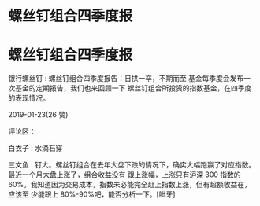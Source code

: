 # 螺丝钉组合四季度报

# 螺丝钉组合四季度报

银行螺丝钉 : 螺丝钉组合四季度报告：日拱一卒，不期而至 基金每季度会发布一次基金的定期报告，我们也来回顾一下 螺丝钉组合所投资的指数基金，在四季度的表现情况。

2019-01-23(26 赞)

评论区：

白衣子 : 水滴石穿

三文鱼 : 钉大。螺丝钉组合在去年大盘下跌的情况下，确实大幅跑赢了对应指数。最近一个月大盘上涨了，组合收益没有 跟上涨幅，上涨只有沪深 300 指数的 60%。我知道因为交易成本，指数未必能完全赶上指数上涨，但有超额收益在，应该至 少能跟上 80%-90%吧，能否分析一下。[呲牙]